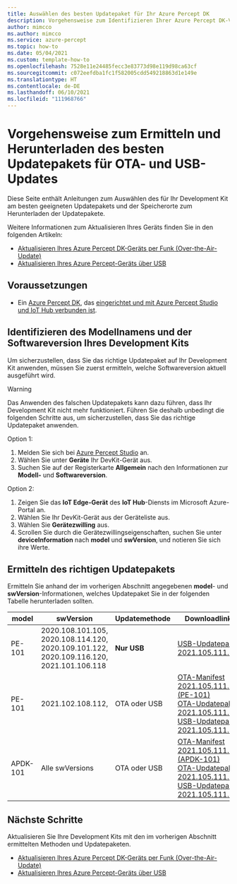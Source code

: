 ```yaml
---
title: Auswählen des besten Updatepaket für Ihr Azure Percept DK
description: Vorgehensweise zum Identifizieren Ihrer Azure Percept DK-Version und zum Auswählen des entsprechend besten Updatepakets
author: mimcco
ms.author: mimcco
ms.service: azure-percept
ms.topic: how-to
ms.date: 05/04/2021
ms.custom: template-how-to
ms.openlocfilehash: 7528e11e24485fecc3e83773d98e119d98ca63cf
ms.sourcegitcommit: c072eefdba1fc1f582005cdd549218863d1e149e
ms.translationtype: HT
ms.contentlocale: de-DE
ms.lasthandoff: 06/10/2021
ms.locfileid: "111968766"
---
```

# <a name="how-to-determine-and-download-the-best-update-package-for-ota-and-usb-updates"></a>Vorgehensweise zum Ermitteln und Herunterladen des besten Updatepakets für OTA- und USB-Updates

Diese Seite enthält Anleitungen zum Auswählen des für Ihr Development Kit am besten geeigneten Updatepakets und der Speicherorte zum Herunterladen der Updatepakete.

Weitere Informationen zum Aktualisieren Ihres Geräts finden Sie in den folgenden Artikeln:
- [Aktualisieren Ihres Azure Percept DK-Geräts per Funk (Over-the-Air-Update)](./how-to-update-over-the-air.md)
- [Aktualisieren Ihres Azure Percept-Geräts über USB](./how-to-update-via-usb.md)


## <a name="prerequisites"></a>Voraussetzungen

- Ein [Azure Percept DK](https://go.microsoft.com/fwlink/?linkid=2155270), das [eingerichtet und mit Azure Percept Studio und IoT Hub verbunden ist](./quickstart-percept-dk-set-up.md).

## <a name="identify-the-model-name-and-software-version-of-your-dev-kit"></a>Identifizieren des Modellnamens und der Softwareversion Ihres Development Kits
Um sicherzustellen, dass Sie das richtige Updatepaket auf Ihr Development Kit anwenden, müssen Sie zuerst ermitteln, welche Softwareversion aktuell ausgeführt wird.

> [!WARNING]
> Das Anwenden des falschen Updatepakets kann dazu führen, dass Ihr Development Kit nicht mehr funktioniert. Führen Sie deshalb unbedingt die folgenden Schritte aus, um sicherzustellen, dass Sie das richtige Updatepaket anwenden.

Option 1:
1. Melden Sie sich bei [Azure Percept Studio](./overview-azure-percept-studio.md) an.
2. Wählen Sie unter **Geräte** Ihr DevKit-Gerät aus.
3. Suchen Sie auf der Registerkarte **Allgemein** nach den Informationen zur **Modell-** und **Softwareversion**.

Option 2:
1. Zeigen Sie das **IoT Edge-Gerät** des **IoT Hub**-Diensts im Microsoft Azure-Portal an.
2. Wählen Sie Ihr DevKit-Gerät aus der Geräteliste aus.
3. Wählen Sie **Gerätezwilling** aus.
4. Scrollen Sie durch die Gerätezwillingseigenschaften, suchen Sie unter **deviceInformation** nach **model** und **swVersion**, und notieren Sie sich ihre Werte.

## <a name="determine-the-correct-update-package"></a>Ermitteln des richtigen Updatepakets
Ermitteln Sie anhand der im vorherigen Abschnitt angegebenen **model**- und **swVersion**-Informationen, welches Updatepaket Sie in der folgenden Tabelle herunterladen sollten.


|model  |swVersion  |Updatemethode  |Downloadlinks  |Hinweis  |
|---------|---------|---------|---------|---------|
|PE-101     |2020.108.101.105, <br>2020.108.114.120, <br>2020.109.101.122, <br>2020.109.116.120, <br>2021.101.106.118        |**Nur USB**         |[USB-Updatepaket 2021.105.111.112](https://go.microsoft.com/fwlink/?linkid=2155734)         |Release von Mai (2105)         |
|PE-101     |2021.102.108.112, <br>         |OTA oder USB        |[OTA-Manifest 2021.105.111.112 (PE-101)](https://go.microsoft.com/fwlink/?linkid=2155625)<br>[OTA-Updatepaket 2021.105.111.112](https://go.microsoft.com/fwlink/?linkid=2161538)<br>[USB-Updatepaket 2021.105.111.112](https://go.microsoft.com/fwlink/?linkid=2155734)          |Release von Mai (2105)         |
|APDK-101     |Alle swVersions        |OTA oder USB       | [OTA-Manifest 2021.105.111.112 (APDK-101)](https://go.microsoft.com/fwlink/?linkid=2163554)<br>[OTA-Updatepaket 2021.105.111.112](https://go.microsoft.com/fwlink/?linkid=2163456)<br>[USB-Updatepaket 2021.105.111.112](https://go.microsoft.com/fwlink/?linkid=2163555)        |Release von Mai (2105)         |


## <a name="next-steps"></a>Nächste Schritte
Aktualisieren Sie Ihre Development Kits mit den im vorherigen Abschnitt ermittelten Methoden und Updatepaketen.
- [Aktualisieren Ihres Azure Percept DK-Geräts per Funk (Over-the-Air-Update)](./how-to-update-over-the-air.md)
- [Aktualisieren Ihres Azure Percept-Geräts über USB](./how-to-update-via-usb.md)